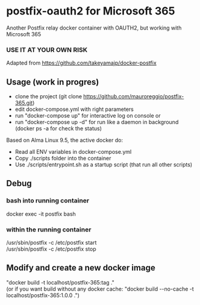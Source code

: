 # postfix-oauth2 for Microsoft 365 
Another Postfix relay docker container with OAUTH2, but working with Microsoft 365

### USE IT AT YOUR OWN RISK

Adapted from https://github.com/takeyamajp/docker-postfix

## Usage (work in progres) <br />
- clone the project (git clone https://github.com/mauroreggio/postfix-365.git) <br />
- edit docker-compose.yml with right parameters <br />
- run "docker-compose up" for interactive log on console or <br />
- run "docker-compose up -d" for run like a daemon in background (docker ps -a for check the status) <br />

Based on Alma Linux 9.5, the active docker do:
- Read all ENV variables in docker-compose.yml <br />
- Copy ./scripts folder into the container <br />
- Use ./scripts/entrypoint.sh as a startup script (that run all other scripts)

## Debug <br />
### bash into running container
docker exec -it postfix bash <br />

### within the running container
/usr/sbin/postfix -c /etc/postfix start <br />
/usr/sbin/postfix -c /etc/postfix stop <br />

## Modify and create a new docker image <br />
"docker build -t localhost/postfix-365:tag ." <br />
(or if you want build without any docker cache: "docker build --no-cache -t localhost/postfix-365:1.0.0 .") <br />

<br />
<br />




